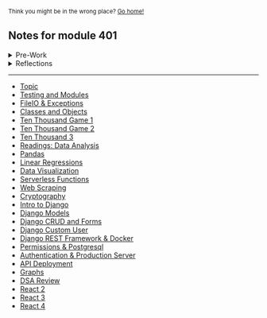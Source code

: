 <sub>Think you might be in the wrong place? [Go home!](../README.md)</sub>

## Notes for module 401
<details>
<summary>Pre-Work</summary>
   <ul>
   <li> <a href="/reading-notes/401/prep-work/commandLine.html">Command Line</a></li>

   <li> <a href="/reading-notes/401/prep-work/DSA.html">Data Structures and Algorithms</a></li>
</ul>
</details>
<details>
<summary>Reflections</summary>
   <ul>
      <li> <a href="https://f-taveras.github.io/reading-notes/401/reflections/ethics.html">Ethics</a></li>
   </ul>
</details>

<hr>

* [Topic](class1Notes.md)
* [Testing and Modules](class2Notes.md)
* [FileIO & Exceptions](class3Notes.md)
* [Classes and Objects](class4Notes.md)
* [Ten Thousand Game 1](class6Notes.md)
* [Ten Thousand Game 2](class7Notes.md)
* [Ten Thousand 3](class8Notes.md)
* [Readings: Data Analysis](class11Notes.md)
* [Pandas](class12Notes.md)
* [Linear Regressions](class13Notes.md)
* [Data Visualization](class14Notes.md)
* [Serverless Functions](class16Notes.md)
* [Web Scraping](class17Notes.md)
* [Cryptography](class18Notes.md)
* [Intro to Django](class26Notes.md)
* [Django Models](class27Notes.md)
* [Django CRUD and Forms](class28Notes.md)
* [Django Custom User](class29Notes.md)
* [Django REST Framework & Docker](class31Notes.md)
* [Permissions & Postgresql](class32Notes.md)
* [Authentication & Production Server](class33Notes.md)
* [API Deployment](class34Notes.md)
* [Graphs](classNotesGraphs.md)
* [DSA Review](class36Notes.md)
* [React 2](class38Notes.md)
* [React 3](class39Notes.md)
* [React 4](class41Notes.md)